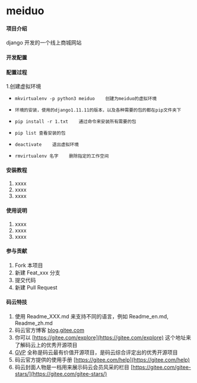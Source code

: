 # meiduo

#### 项目介绍
django 开发的一个线上商城网站

#### 开发配置
#### 配置过程
1.创建虚拟环境
-     mkvirtualenv -p python3 meiduo    创建为meiduo的虚拟环境
-     环境的安装，使用的django1.11.11的版本，以及各种需要的包的都在pip文件夹下
-     pip install -r 1.txt    通过命令来安装所有需要的包    
-     pip list 查看安装的包
-     deactivate    退出虚拟环境
-     rmvirtualenv 名字    删除指定的工作空间

#### 安装教程

1. xxxx
2. xxxx
3. xxxx

#### 使用说明

1. xxxx
2. xxxx
3. xxxx

#### 参与贡献

1. Fork 本项目
2. 新建 Feat_xxx 分支
3. 提交代码
4. 新建 Pull Request


#### 码云特技

1. 使用 Readme\_XXX.md 来支持不同的语言，例如 Readme\_en.md, Readme\_zh.md
2. 码云官方博客 [blog.gitee.com](https://blog.gitee.com)
3. 你可以 [https://gitee.com/explore](https://gitee.com/explore) 这个地址来了解码云上的优秀开源项目
4. [GVP](https://gitee.com/gvp) 全称是码云最有价值开源项目，是码云综合评定出的优秀开源项目
5. 码云官方提供的使用手册 [https://gitee.com/help](https://gitee.com/help)
6. 码云封面人物是一档用来展示码云会员风采的栏目 [https://gitee.com/gitee-stars/](https://gitee.com/gitee-stars/)